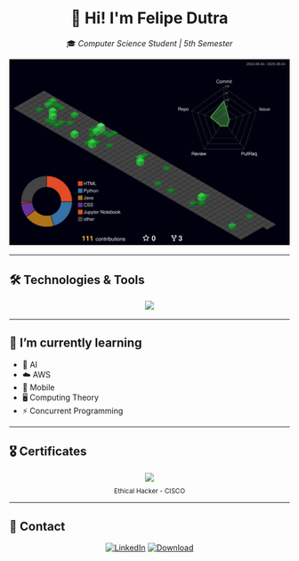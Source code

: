 <div align="center">

# 👋 Hi! I'm **Felipe Dutra**

🎓 *Computer Science Student | 5th Semester*

![3D Contributions](./profile-3d-contrib/profile-night-green.svg)

</div>

---

## 🛠️ Technologies & Tools

<div align="center">
<a href="https://skillicons.dev"   >
  <img src="https://skillicons.dev/icons?i=python,django,flask,fastapi,java,c,cpp,postgres,docker,javascript,css,html,react,git,aws" />
</a>
</div>

---

## 🌱 I’m currently learning

- 🤖 AI 
- ☁️ AWS 
- 📱 Mobile  
- 🖥️ Computing Theory 
- ⚡ Concurrent Programming  

---

## 🎖️ Certificates

<div align="center">

<img src="https://github.com/dutra-felipe/dutra-felipe/assets/127852691/15ebf263-8aad-4f49-bb5b-b8649b34fe69" width="100"/>

<br>
<sub>Ethical Hacker - CISCO </sub>

</div>

---

## 💬 Contact

<div align="center">

[![LinkedIn](https://img.shields.io/badge/LinkedIn-0077B5?style=for-the-badge&logo=linkedin&logoColor=white)](https://www.linkedin.com/in/felipepdutra/)
[![Download](https://img.shields.io/badge/CV-Download-brightgreen?style=for-the-badge&logo=google-drive&logoColor=white)](./cv-new.pdf)

</div>
